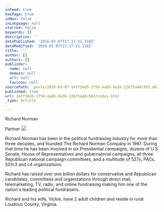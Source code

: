 ```yaml
---
inFeed: true
hasPage: true
inNav: false
inLanguage: null
starred: false
keywords: []
description: ''
datePublished: '2016-03-07T17:17:31.318Z'
dateModified: '2016-03-07T17:17:21.128Z'
title: ''
author: []
authors: []
publisher:
  name: null
  domain: null
  url: null
  favicon: null
sourcePath: _posts/2016-03-07-16ff26d5-1f59-4a8b-8e36-22b75a48c982.md
published: true
url: 16ff26d5-1f59-4a8b-8e36-22b75a48c982/index.html
_type: Article

---
```

Richard Norman

Partner
![](https://the-grid-user-content.s3-us-west-2.amazonaws.com/a4b54f51-7b58-4aa6-84a6-17f7c00a94e5.jpg)

Richard Norman has been in the political fundraising industry for more than three decades, and founded The Richard Norman Company in 1987\. During that time he has been involved in six Presidential campaigns, dozens of U.S. Senate, House of Representatives and gubernatorial campaigns, all three Republican national campaign committees, and a multitude of 527s, PACs, 501c3 and c4 organizations.

Richard has raised over one billion dollars for conservative and Republican candidates, committees and organizations through direct mail, telemarketing, TV, radio, and online fundraising making him one of the nation's leading political fundraisers.

Richard and his wife, Vickie, have 2 adult children and reside in rural Loudoun County, Virginia.